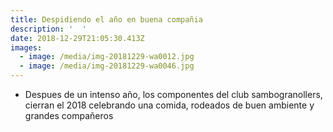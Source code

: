```yaml
---
title: Despidiendo el año en buena compañia
description: '  '
date: 2018-12-29T21:05:30.413Z
images:
  - image: /media/img-20181229-wa0012.jpg
  - image: /media/img-20181229-wa0046.jpg
---
```

* Despues de un intenso año, los componentes del club sambogranollers, cierran el  2018 celebrando una comida, rodeados de buen ambiente y grandes compañeros
